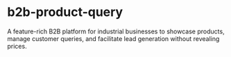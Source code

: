 # b2b-product-query
A feature-rich B2B platform for industrial businesses to showcase products, manage customer queries, and facilitate lead generation without revealing prices.
